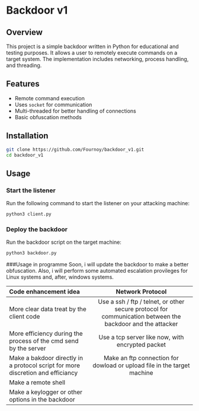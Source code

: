 # Backdoor v1

## Overview
This project is a simple backdoor written in Python for educational and testing purposes. It allows a user to remotely execute commands on a target system. The implementation includes networking, process handling, and threading.

## Features
- Remote command execution
- Uses `socket` for communication
- Multi-threaded for better handling of connections
- Basic obfuscation methods

## Installation
```bash
git clone https://github.com/Fournoy/backdoor_v1.git
cd backdoor_v1
```

## Usage
### Start the listener
Run the following command to start the listener on your attacking machine:
```bash
python3 client.py
```

### Deploy the backdoor
Run the backdoor script on the target machine:
```bash
python3 backdoor.py
```
###Usage in programme
Soon, i will update the backdoor to make a better obfuscation. Also, i will perform some automated escalation provileges for Linux systems and, after, windows systems.







|          Code enhancement idea                  |                    Network Protocol                        |
| :---                                       |     :---:     
| More clear data treat by the client code | Use a ssh / ftp / telnet, or other secure protocol for communication between the backdoor and the attacker   |                                                           
| More efficiency during the process of the cmd send by the server  |  Use a tcp server like now, with encrypted packet          |                                                                                 
| Make a bakdoor directly in a protocol      script for more discretion and efficiancy   | Make an ftp connection for dowload or upload file in the   target machine    |
| Make a remote shell                        |                                                            |
| Make a keylogger or other options in the   backdoor     |                                                            |                                                                                             


